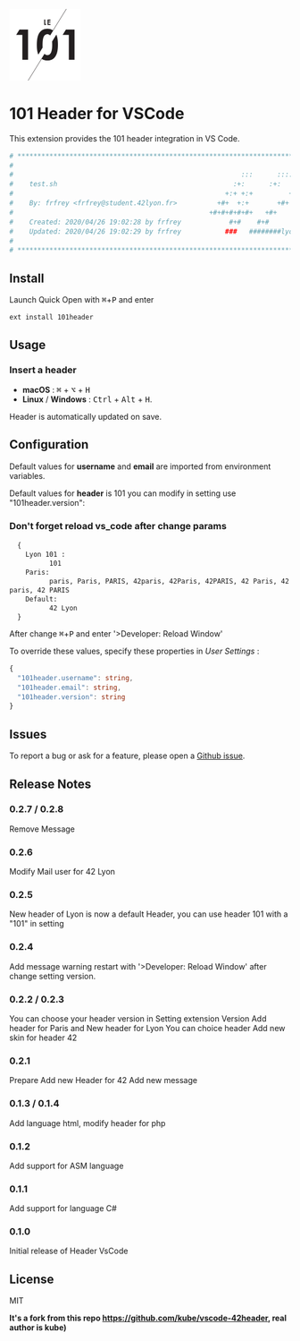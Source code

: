 <img
  src="https://raw.githubusercontent.com/AlexisVisco/vscode-101header/master/101.png"
  width=128>

# 101 Header for VSCode

This extension provides the 101 header integration in VS Code.

```bash
# **************************************************************************** #
#                                                                              #
#                                                         :::      ::::::::    #
#    test.sh                                            :+:      :+:    :+:    #
#                                                     +:+ +:+         +:+      #
#    By: frfrey <frfrey@student.42lyon.fr>          +#+  +:+       +#+         #
#                                                 +#+#+#+#+#+   +#+            #
#    Created: 2020/04/26 19:02:28 by frfrey            #+#    #+#              #
#    Updated: 2020/04/26 19:02:29 by frfrey           ###   ########lyon.fr    #
#                                                                              #
# **************************************************************************** #

```

## Install

Launch Quick Open with <kbd>⌘</kbd>+<kbd>P</kbd> and enter
```
ext install 101header
```

## Usage

### Insert a header
 - **macOS** : <kbd>⌘</kbd> + <kbd>⌥</kbd> + <kbd>H</kbd>
 - **Linux** / **Windows** : <kbd>Ctrl</kbd> + <kbd>Alt</kbd> + <kbd>H</kbd>.

Header is automatically updated on save.


## Configuration

Default values for **username** and **email** are imported from environment variables.

Default values for **header** is 101 you can modify in setting
use "101header.version":

### Don't forget reload vs_code after change params

```Name avaible for header
  {
    Lyon 101 :
          101
    Paris:
          paris, Paris, PARIS, 42paris, 42Paris, 42PARIS, 42 Paris, 42 paris, 42 PARIS
    Default:
          42 Lyon
  }
```
After change <kbd>⌘</kbd>+<kbd>P</kbd> and enter '>Developer: Reload Window'

To override these values, specify these properties in *User Settings* :

```ts
{
  "101header.username": string,
  "101header.email": string,
  "101header.version": string
}
```


## Issues

To report a bug or ask for a feature, please open a [Github issue](https://github.com/Etheram68/Header101-Vscode/issues).


## Release Notes

### 0.2.7 / 0.2.8
Remove Message

### 0.2.6
Modify Mail user for 42 Lyon

### 0.2.5
New header of Lyon is now a default Header, you can use header 101 with a "101" in setting

### 0.2.4
Add message warning restart with '>Developer: Reload Window' after change setting version.

### 0.2.2 / 0.2.3
You can choose your header version in Setting extension Version
Add header for Paris and New header for Lyon
You can choice header
Add new skin for header 42

### 0.2.1
Prepare Add new Header for 42 Add new message

### 0.1.3 / 0.1.4
Add language html, modify header for php

### 0.1.2
Add support for ASM language

### 0.1.1
Add support for language C#

### 0.1.0
Initial release of Header VsCode

## License

MIT

**It's a fork from this repo https://github.com/kube/vscode-42header, real author is kube)**
